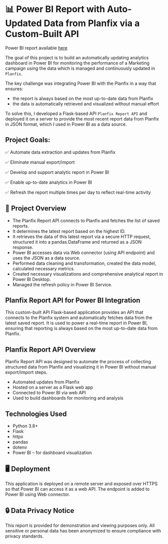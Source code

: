 
# 📊 Power BI Report with Auto-Updated Data from Planfix via a Custom-Built API

Power BI report available [here](https://app.powerbi.com/view?r=eyJrIjoiMzk5MmIzZDMtOTFiNi00ZDg1LThmYTctMTU3ZDFiYmM4M2YxIiwidCI6ImIwYmYzYTRlLTBlMmMtNGQ5Ny1hMzUyLWY2MDY4MGFkYjZlMSIsImMiOjl9)

The goal of this project is to build an automatically updating analytics dashboard in Power BI 
for monitoring the performance of a Marketing campaign using the data which is managed and 
continuously updated in `Planfix`.

The key challenge was integrating Power BI with the Planfix in a way that ensures:

- the report is always based on the most up-to-date data from Planfix
- the data is automatically retrieved and visualized without manual effort

To solve this, I developed a Flask-based API `Planfix Report API` and deployed it on a server to provide 
the most recent report data from Planfix in JSON format, which I used in Power BI 
as a data source.

## Project Goals:

✅ Automate data extraction and updates from Planfix

✅ Eliminate manual export/import

✅ Develop and support analytic report in Power BI

✅ Enable up-to-date analytics in Power BI

✅ Refresh the report multiple times per day to reflect real-time activity


## 🔄 Project Overview

- The Planfix Report API connects to Planfix and fetches the list of saved reports.
- It determines the latest report based on the highest ID.
- It retrieves the data of this latest report via a secure HTTP request, structured it into a pandas.DataFrame 
and returned as a JSON response.
- Power BI accesses data via Web connector (using API endpoint) and uses the JSON as a data source.
- Performed data cleaning and transformation, created the data model, calculated necessary metrics.
- Created necessary visualizations and comprehensive analytical report in Power BI Desktop.
- Managed the refresh policy in Power BI Service.


## Planfix Report API for Power BI Integration

This custom-built API Flask-based application provides an API that connects to the Planfix system and 
automatically fetches data from the latest saved report. 
It is used to power a real-time report in Power BI, ensuring that reporting is always based on 
the most up-to-date data from Planfix.

## Planfix Report API Overview

Planfix Report API was designed to automate the process of collecting structured data from Planfix and 
visualizing it in Power BI without manual export/import steps.

- Automated updates from Planfix
- Hosted on a server as a Flask web app
- Connected to Power BI via web API
- Used to build dashboards for monitoring and analysis

## Technologies Used

- Python 3.8+
- Flask
- httpx
- pandas
- dotenv
- Power BI – for dashboard visualization


## 🖥️ Deployment

This application is deployed on a remote server and exposed over HTTPS so that Power BI can access it as a web API. 
The endpoint is added to Power BI using Web connector. 

## 🔒 Data Privacy Notice 

This report is provided for demonstration and viewing purposes only.
All sensitive or personal data has been anonymized to ensure compliance with privacy standards.

